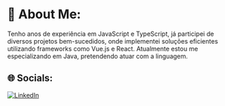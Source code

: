 # 💫 About Me:
Tenho anos de experiência em JavaScript e TypeScript, já participei de diversos projetos bem-sucedidos, onde implementei soluções eficientes utilizando frameworks como Vue.js e React.
Atualmente estou me especializando em Java, pretendendo atuar com a linguagem.


## 🌐 Socials:
[![LinkedIn](https://img.shields.io/badge/LinkedIn-%230077B5.svg?logo=linkedin&logoColor=white)](https://linkedin.com/in/gildasioabraao) 
